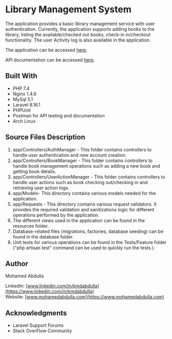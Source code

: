 
# Library Management System

The application provides a basic library management service with user authentication. Currently, the application supports adding books to the library, listing the available/checked out books, check-in in/checkout functionality. The user Activity log is also available in the application. 

The application can be accessed [here](https://www.books.mohamedabdulla.com).

API documentation can be accessed [here](https://documenter.getpostman.com/view/14768038/TWDdkaDb).

## Built With

* PHP 7.4
* Nginx 1.4.6
* MySql 5.1
* Laravel 8.16.1
* PHPUnit 
* Postman for API testing and documentation
* Arch Linux

## Source Files Description
1. app/Controllers/AuthManager - This folder contains controllers to handle user authentication and new account creation.
2. app/Controllers/BookManager - This folder contains controllers to handle book management operations such as adding a new book and getting book details.
3. app/Controllers/UserActionManager - This folder contains controllers to handle user actions such as book checking out/checking in and retrieving user action logs.
5. app/Models- This directory contains various models needed for the application.
6. app/Requests - This directory contains various request validators. It provides the required validation and sanitizations logic for different operations performed by the application.
7. The different views used in the application can be found in the resources folder. 
8. Database-related files (migrations, factories, database seeding) can be found in the database folder.
9. Unit tests for various operations can be found in the Tests/Feature folder ("php artisan test" command can be used to quickly run the tests.). 


## Author
Mohamed Abdulla

LinkedIn: [www.linkedin.com/in/kmdabdulla](https://www.linkedin.com/in/kmdabdulla)  
Website: [www.mohamedabdulla.com](https://www.mohamedabdulla.com)

## Acknowledgments
* Laravel Support Forums
* Stack OverFlow Community
